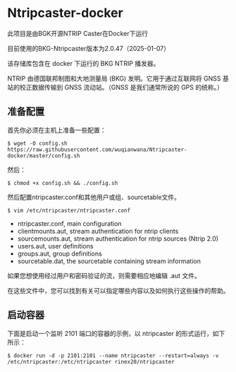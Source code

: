 # Ntripcaster-docker
此项目是由BGK开源NTRIP Caster在Docker下运行

目前使用的BKG-Ntripcaster版本为2.0.47（2025-01-07）

该存储库包含在 docker 下运行的 BKG NTRIP 播发器。

NTRIP 由德国联邦制图和大地测量局 (BKG) 发明。它用于通过互联网将 GNSS 基站的校正数据传输到 GNSS 流动站。（GNSS 是我们通常所说的 GPS 的统称。）

## 准备配置
首先你必须在主机上准备一些配置：
```shell
$ wget -O config.sh https://raw.githubusercontent.com/wuqianwana/Ntripcaster-docker/master/config.sh
```

然后：
```shell
$ chmod +x config.sh && ./config.sh
```

然后配置ntripcaster.conf和其他用户或组、sourcetable文件。
```shell
$ vim /etc/ntripcaster/ntripcaster.conf
```

- ntripcaster.conf,   main configuration
- clientmounts.aut,   stream authentication for ntrip clients
- sourcemounts.aut,   stream authentication for ntrip sources (Ntrip 2.0)
- users.aut,          user definitions
- groups.aut,        group definitions
- sourcetable.dat,    the sourcetable containing stream information

如果您想使用经过用户和密码验证的流，则需要相应地编辑 .aut 文件。

在这些文件中，您可以找到有关可以指定哪些内容以及如何执行这些操作的帮助。

## 启动容器
下面是启动一个监听 2101 端口的容器的示例，以 ntripcaster 的形式运行，如下所示：
```shell
$ docker run -d -p 2101:2101 --name ntripcaster --restart=always -v /etc/ntripcaster:/etc/ntripcaster rinex20/ntripcaster
```
